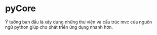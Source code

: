 # pyCore
Ý tưởng ban đầu là xây dựng những thư viện và cấu trúc mvc của nguôn ngữ python giúp cho phát triển ứng dụng nhanh hơn.<br/>
